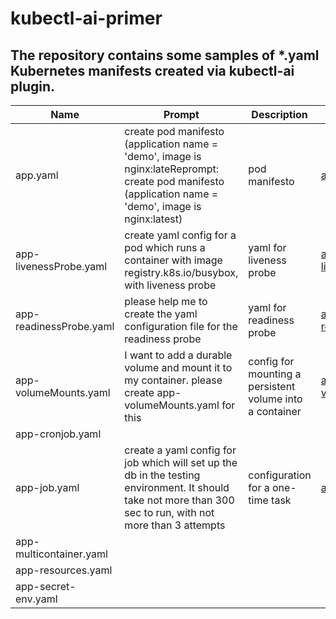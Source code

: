 # kubectl-ai-primer
The repository contains some samples of *.yaml Kubernetes manifests created via kubectl-ai plugin.
----------
Name|Prompt|Description|Example|
|--|--|--|--|
|app.yaml|create pod manifesto (application name = 'demo', image is nginx:lateReprompt: create pod manifesto (application name = 'demo', image is nginx:latest)|pod manifesto|[app.yaml](https://github.com/zeleneyabluko/kubectl-ai-primer/blob/main/yaml/app.yaml)|
|app-livenessProbe.yaml|create yaml config for a pod which runs a container with image registry.k8s.io/busybox, with liveness probe|yaml for liveness probe|[app-livenessProbe.yaml](https://github.com/zeleneyabluko/kubectl-ai-primer/blob/main/yaml/app-livenessProbe.yaml)|
|app-readinessProbe.yaml|please help me to create the yaml configuration file for the readiness probe|yaml for readiness probe|[app-readinessProbe.yaml](https://github.com/zeleneyabluko/kubectl-ai-primer/blob/main/yaml/app-readinessProbe.yaml)|
|app-volumeMounts.yaml|I want to add a durable volume and mount it to my container. please create app-volumeMounts.yaml for this|config for mounting a persistent volume into a container|[app-volumeMounts.yaml](https://github.com/zeleneyabluko/kubectl-ai-primer/blob/main/yaml/app-volumeMounts.yaml)|
|app-cronjob.yaml||||
|app-job.yaml|create a yaml config for job which will set up the db in the testing environment. It should take not more than 300 sec to run, with not more than 3 attempts|configuration for a one-time task|[app-job.yaml](https://github.com/zeleneyabluko/kubectl-ai-primer/blob/main/yaml/app-job.yaml)| 
|app-multicontainer.yaml||||
|app-resources.yaml||||
|app-secret-env.yaml||||
